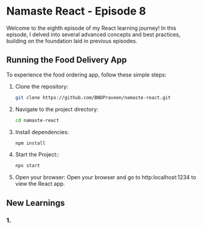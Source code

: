 # Namaste React - Episode 8

Welcome to the eighth episode of my React learning journey! In this episode, I delved into several advanced concepts and best practices, building on the foundation laid in previous episodes.

## Running the Food Delivery App

To experience the food ordering app, follow these simple steps:

1. Clone the repository:

   ```bash
   git clone https://github.com/BNDPraveen/namaste-react.git

   ```

2. Navigate to the project directory:

   ```bash
   cd namaste-react

   ```

3. Install dependencies:

   ```bash
   npm install

   ```

4. Start the Project::

   ```bash
   npx start

   ```

5. Open your browser:
   Open your browser and go to http:localhost:1234 to view the React app.

## New Learnings

### 1.
